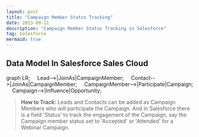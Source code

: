 ```yaml
---
layout: post
title: "Campaign Member Status Tracking"
date: 2023-09-11
description: "Campaign Member Status Tracking in Salesforce"
tag: Salesforce
mermaid: true
---   
```


## Data Model In Salesforce Sales Cloud

<div class="mermaid">
graph LR;
    Lead-->|JoinAs|CampaignMember;
    Contact-->|JoinAs|CampaignMember;
    CampaignMember-->|Participate|Campaign;
    Campaign-->|Influence|Opportunity;
</div>

> **How to Track:** Leads and Contacts can be added as Campaign Members who will participate  the Campaign. And in Salesforce there is a field 'Status' to track the engagement of the Campaign, say the Campaign member status set to 'Accepted' or 'Attended' for a Webinar Campaign.